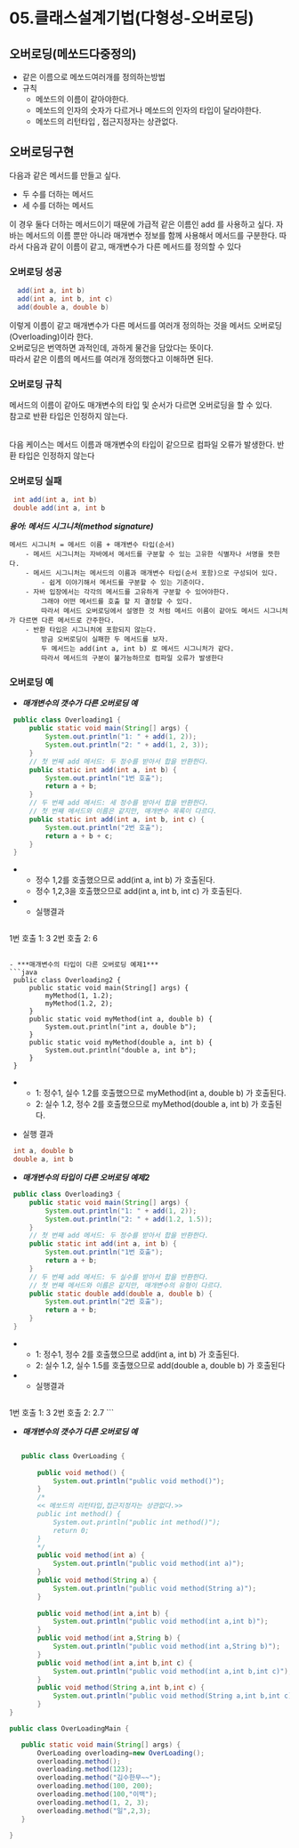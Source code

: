 # 05.클래스설계기법(다형성-오버로딩)

## 오버로딩(메쏘드다중정의)
  - 같은 이름으로 메쏘드여러개를 정의하는방법
  - 규칙
     + 메쏘드의 이름이 같아야한다.
     + 메쏘드의 인자의 숫자가 다르거나 메쏘드의 인자의 타입이 달라야한다.
     + 메쏘드의 리턴타입 , 접근지정자는 상관없다.

 ## 오버로딩구현
 다음과 같은 메서드를 만들고 싶다.
  - 두 수를 더하는 메서드
  - 세 수를 더하는 메서드  

 이 경우 둘다 더하는 메서드이기 때문에 가급적 같은 이름인 add 를 사용하고 싶다.
 자바는 메서드의 이름 뿐만 아니라 매개변수 정보를 함께 사용해서 메서드를 구분한다.
 따라서 다음과 같이 이름이 같고, 매개변수가 다른 메서드를 정의할 수 있다
  ### 오버로딩 성공
  ```java
	add(int a, int b)
	add(int a, int b, int c)
	add(double a, double b)

  ```
   이렇게 이름이 같고 매개변수가 다른 메서드를 여러개 정의하는 것을 메서드 오버로딩(Overloading)이라 한다.<br>
   오버로딩은 번역하면 과적인데, 과하게 물건을 담았다는 뜻이다.<br> 
   따라서 같은 이름의 메서드를 여러개 정의했다고 이해하면 된다.

  ### 오버로딩 규칙
  메서드의 이름이 같아도 매개변수의 타입 및 순서가 다르면 오버로딩을 할 수 있다.<br> 
  참고로 반환 타입은 인정하지 않는다.<br><br>

  다음 케이스는 메서드 이름과 매개변수의 타입이 같으므로 컴파일 오류가 발생한다. 반환 타입은 인정하지 않는다
  ### 오버로딩 실패
   ```java
	int add(int a, int b)
	double add(int a, int b

   ```

***용어: 메서드 시그니처(method signature)***
```
메서드 시그니처 = 메서드 이름 + 매개변수 타입(순서)
	- 메서드 시그니처는 자바에서 메서드를 구분할 수 있는 고유한 식별자나 서명을 뜻한다. 	
	- 메서드 시그니처는 메서드의 이름과 매개변수 타입(순서 포함)으로 구성되어 있다.
        - 쉽게 이야기해서 메서드를 구분할 수 있는 기준이다.  
	- 자바 입장에서는 각각의 메서드를 고유하게 구분할 수 있어야한다.
		그래야 어떤 메서드를 호출 할 지 결정할 수 있다.
 		따라서 메서드 오버로딩에서 설명한 것 처럼 메서드 이름이 같아도 메서드 시그니처가 다르면 다른 메서드로 간주한다.
	- 반환 타입은 시그니처에 포함되지 않는다.
		방금 오버로딩이 실패한 두 메서드를 보자. 
		두 메서드는 add(int a, int b) 로 메서드 시그니처가 같다.
		따라서 메서드의 구분이 불가능하므로 컴파일 오류가 발생한다
 ```
 ### 오버로딩 예
   - ***매개변수의 갯수가 다른 오버로딩 예***

   ```java
	public class Overloading1 {
		public static void main(String[] args) {
			System.out.println("1: " + add(1, 2));
			System.out.println("2: " + add(1, 2, 3));
		}
		// 첫 번째 add 메서드: 두 정수를 받아서 합을 반환한다.
		public static int add(int a, int b) {
			System.out.println("1번 호출");
			return a + b;
		}
		// 두 번째 add 메서드: 세 정수를 받아서 합을 반환한다.
		// 첫 번째 메서드와 이름은 같지만, 매개변수 목록이 다르다.
		public static int add(int a, int b, int c) {
			System.out.println("2번 호출");
			return a + b + c;
		}
	}
   ```
   -
     - 정수 1,2를 호출했으므로 add(int a, int b) 가 호출된다.
     - 정수 1,2,3을 호출했으므로 add(int a, int b, int c) 가 호출된다.
   
   -
      - 실행결과
     ```
1번 호출
1: 3
2번 호출
2: 6
   ```

   - ***매개변수의 타입이 다른 오버로딩 예제1***
   ```java
	public class Overloading2 {
		public static void main(String[] args) {
			myMethod(1, 1.2);
			myMethod(1.2, 2);
		}
		public static void myMethod(int a, double b) {
			System.out.println("int a, double b");
		}
		public static void myMethod(double a, int b) {
			System.out.println("double a, int b");
		}
	}
   ```
   -
      - 1: 정수1, 실수 1.2를 호출했으므로 myMethod(int a, double b) 가 호출된다.
      - 2: 실수 1.2, 정수 2를 호출했으므로 myMethod(double a, int b) 가 호출된다.
   
   - 실행 결과
          
   ```java
	int a, double b
	double a, int b
   ```
   
   - ***매개변수의 타입이 다른 오버로딩 예제2***

   ```java
	public class Overloading3 {
		public static void main(String[] args) {
			System.out.println("1: " + add(1, 2));
			System.out.println("2: " + add(1.2, 1.5));
		}
		// 첫 번째 add 메서드: 두 정수를 받아서 합을 반환한다.
		public static int add(int a, int b) {
			System.out.println("1번 호출");
			return a + b;
		}
		// 두 번째 add 메서드: 두 실수를 받아서 합을 반환한다.
		// 첫 번째 메서드와 이름은 같지만, 매개변수의 유형이 다르다.
		public static double add(double a, double b) {
			System.out.println("2번 호출");
			return a + b;
		}
	}
   ```

   -
     - 1: 정수1, 정수 2를 호출했으므로 add(int a, int b) 가 호출된다.
     - 2: 실수 1.2, 실수 1.5를 호출했으므로 add(double a, double b) 가 호출된다
  - 
    - 실행결과
     
    ```
1번 호출
1: 3
2번 호출
2: 2.7
    ```

   - ***매개변수의 갯수가 다른 오버로딩 예***
 ```java

	public class OverLoading {
		
		public void method() {
			System.out.println("public void method()");
		}
		/*
		<< 메쏘드의 리턴타입,접근지정자는 상관없다.>>
		public int method() {
			System.out.println("public int method()");
			return 0;
		}
		*/
		public void method(int a) {
			System.out.println("public void method(int a)");
		}
		public void method(String a) {
			System.out.println("public void method(String a)");
		}
		
		public void method(int a,int b) {
			System.out.println("public void method(int a,int b)");
		}
		public void method(int a,String b) {
			System.out.println("public void method(int a,String b)");
		}
		public void method(int a,int b,int c) {
			System.out.println("public void method(int a,int b,int c)");
		}
		public void method(String a,int b,int c) {
			System.out.println("public void method(String a,int b,int c)");
		}
}

public class OverLoadingMain {

	public static void main(String[] args) {
		OverLoading overloading=new OverLoading();
		overloading.method();
		overloading.method(123);
		overloading.method("김수한무~~");
		overloading.method(100, 200);
		overloading.method(100,"이백");
		overloading.method(1, 2, 3);
		overloading.method("일",2,3);
	}

}
```
